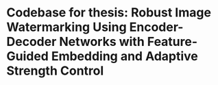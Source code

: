 # Codebase for thesis: Robust Image Watermarking Using Encoder-Decoder Networks with Feature-Guided Embedding and Adaptive Strength Control
